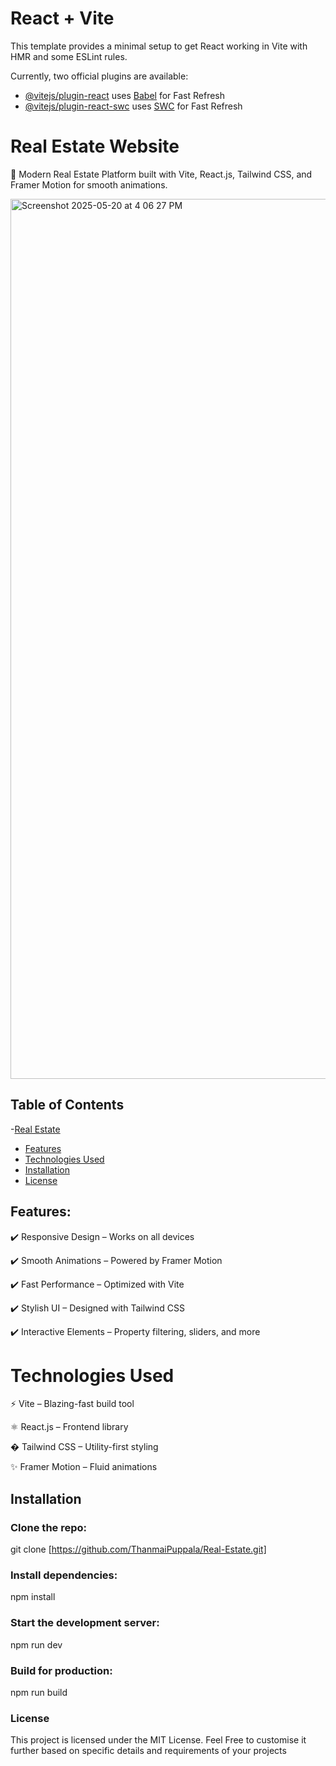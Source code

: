 # React + Vite

This template provides a minimal setup to get React working in Vite with HMR and some ESLint rules.

Currently, two official plugins are available:

- [@vitejs/plugin-react](https://github.com/vitejs/vite-plugin-react/blob/main/packages/plugin-react) uses [Babel](https://babeljs.io/) for Fast Refresh
- [@vitejs/plugin-react-swc](https://github.com/vitejs/vite-plugin-react/blob/main/packages/plugin-react-swc) uses [SWC](https://swc.rs/) for Fast Refresh

# Real Estate Website
🚀 Modern Real Estate Platform built with Vite, React.js, Tailwind CSS, and Framer Motion for smooth animations.

<img width="1408" alt="Screenshot 2025-05-20 at 4 06 27 PM" src="https://github.com/user-attachments/assets/5b1b1b76-cf02-4240-932c-364412923650" />


## Table of Contents

 -[Real Estate](#real-estate-website)
 - [Features](#features)
 - [Technologies Used](#technologies-used)
 - [Installation](#installation)
 - [License](#license)
 

 ## Features:
 
✔️ Responsive Design – Works on all devices

✔️ Smooth Animations – Powered by Framer Motion

✔️ Fast Performance – Optimized with Vite

✔️ Stylish UI – Designed with Tailwind CSS

✔️ Interactive Elements – Property filtering, sliders, and more

# Technologies Used

⚡ Vite – Blazing-fast build tool

⚛️ React.js – Frontend library

� Tailwind CSS – Utility-first styling

✨ Framer Motion – Fluid animations

## Installation

### Clone the repo:

git clone [https://github.com/ThanmaiPuppala/Real-Estate.git]

### Install dependencies:

npm install

### Start the development server:

npm run dev

### Build for production:

npm run build

### License

This project is licensed under the MIT License.
Feel Free to customise it further based on specific details and requirements of your projects
